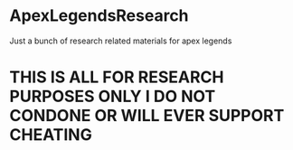 # ApexLegendsResearch

Just a bunch of research related materials for apex legends

# THIS IS ALL FOR RESEARCH PURPOSES ONLY I DO NOT CONDONE OR WILL EVER SUPPORT CHEATING
